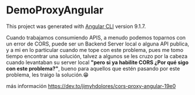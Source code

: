 # DemoProxyAngular

This project was generated with [Angular CLI](https://github.com/angular/angular-cli) version 9.1.7.

Cuando trabajamos consumiendo APIS, a menudo podemos toparnos con un error de CORS, puede ser un Backend Server local o alguna API publica, y a mi en lo particular cuando me tope con este problema, pues me tomo tiempo encontrar una solución, talvez a algunos se les cruzo por la cabeza cuando levantaban su server local **"pero si ya habilite CORS ¿Por qué sigo con este problema?"**, bueno para aquellos que estén pasando por este problema, les traigo la solución.😁

más información  https://dev.to/jimyhdolores/cors-proxy-angular-19e0
